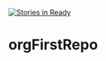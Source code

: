 [![Stories in Ready](https://badge.waffle.io/alisuehobbs-test-org/orgFirstRepo.png?columns=all)](https://waffle.io/alisuehobbs-test-org/orgFirstRepo?utm_source=badge)
# orgFirstRepo
